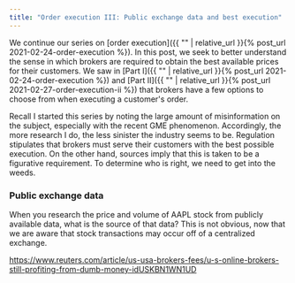 ```yaml
---
title: "Order execution III: Public exchange data and best execution"
---
```


We continue our series on [order execution]({{ "" | relative_url }}{% post_url 2021-02-24-order-execution %}). In this post, we seek to better understand the sense in which brokers are required to obtain the best available prices for their customers. We saw in [Part I]({{ "" | relative_url }}{% post_url 2021-02-24-order-execution %}) and [Part II]({{ "" | relative_url }}{% post_url 2021-02-27-order-execution-ii %}) that brokers have a few options to choose from when executing a customer's order. 

Recall I started this series by noting the large amount of misinformation on the subject, especially with the recent GME phenomenon. Accordingly, the more research I do, the less sinister the industry seems to be. Regulation stipulates that brokers must serve their customers with the best possible execution. On the other hand, sources imply that this is taken to be a figurative requirement. To determine who is right, we need to get into the weeds.

### Public exchange data

When you research the price and volume of AAPL stock from publicly available data, what is the source of that data? This is not obvious, now that we are aware that stock transactions may occur off of a centralized exchange.

https://www.reuters.com/article/us-usa-brokers-fees/u-s-online-brokers-still-profiting-from-dumb-money-idUSKBN1WN1UD
